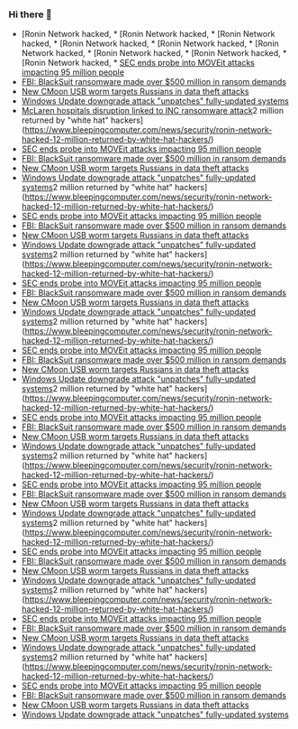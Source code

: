 ### Hi there 👋

<!--START_SECTION:feed-->
* [Ronin Network hacked, * [Ronin Network hacked, * [Ronin Network hacked, * [Ronin Network hacked, * [Ronin Network hacked, * [Ronin Network hacked, * [Ronin Network hacked, * [Ronin Network hacked, * [Ronin Network hacked, * [SEC ends probe into MOVEit attacks impacting 95 million people](https://www.bleepingcomputer.com/news/security/sec-ends-probe-into-moveit-attacks-impacting-95-million-people/)
* [FBI: BlackSuit ransomware made over $500 million in ransom demands](https://www.bleepingcomputer.com/news/security/fbi-blacksuit-ransomware-made-over-500-million-in-ransom-demands/)
* [New CMoon USB worm targets Russians in data theft attacks](https://www.bleepingcomputer.com/news/security/new-cmoon-usb-worm-targets-russians-in-data-theft-attacks/)
* [Windows Update downgrade attack "unpatches" fully-updated systems](https://www.bleepingcomputer.com/news/microsoft/windows-update-downgrade-attack-unpatches-fully-updated-systems/)
* [McLaren hospitals disruption linked to INC ransomware attack](https://www.bleepingcomputer.com/news/security/mclaren-hospitals-disruption-linked-to-inc-ransomware-attack/)2 million returned by "white hat" hackers](https://www.bleepingcomputer.com/news/security/ronin-network-hacked-12-million-returned-by-white-hat-hackers/)
* [SEC ends probe into MOVEit attacks impacting 95 million people](https://www.bleepingcomputer.com/news/security/sec-ends-probe-into-moveit-attacks-impacting-95-million-people/)
* [FBI: BlackSuit ransomware made over $500 million in ransom demands](https://www.bleepingcomputer.com/news/security/fbi-blacksuit-ransomware-made-over-500-million-in-ransom-demands/)
* [New CMoon USB worm targets Russians in data theft attacks](https://www.bleepingcomputer.com/news/security/new-cmoon-usb-worm-targets-russians-in-data-theft-attacks/)
* [Windows Update downgrade attack "unpatches" fully-updated systems](https://www.bleepingcomputer.com/news/microsoft/windows-update-downgrade-attack-unpatches-fully-updated-systems/)2 million returned by "white hat" hackers](https://www.bleepingcomputer.com/news/security/ronin-network-hacked-12-million-returned-by-white-hat-hackers/)
* [SEC ends probe into MOVEit attacks impacting 95 million people](https://www.bleepingcomputer.com/news/security/sec-ends-probe-into-moveit-attacks-impacting-95-million-people/)
* [FBI: BlackSuit ransomware made over $500 million in ransom demands](https://www.bleepingcomputer.com/news/security/fbi-blacksuit-ransomware-made-over-500-million-in-ransom-demands/)
* [New CMoon USB worm targets Russians in data theft attacks](https://www.bleepingcomputer.com/news/security/new-cmoon-usb-worm-targets-russians-in-data-theft-attacks/)
* [Windows Update downgrade attack "unpatches" fully-updated systems](https://www.bleepingcomputer.com/news/microsoft/windows-update-downgrade-attack-unpatches-fully-updated-systems/)2 million returned by "white hat" hackers](https://www.bleepingcomputer.com/news/security/ronin-network-hacked-12-million-returned-by-white-hat-hackers/)
* [SEC ends probe into MOVEit attacks impacting 95 million people](https://www.bleepingcomputer.com/news/security/sec-ends-probe-into-moveit-attacks-impacting-95-million-people/)
* [FBI: BlackSuit ransomware made over $500 million in ransom demands](https://www.bleepingcomputer.com/news/security/fbi-blacksuit-ransomware-made-over-500-million-in-ransom-demands/)
* [New CMoon USB worm targets Russians in data theft attacks](https://www.bleepingcomputer.com/news/security/new-cmoon-usb-worm-targets-russians-in-data-theft-attacks/)
* [Windows Update downgrade attack "unpatches" fully-updated systems](https://www.bleepingcomputer.com/news/microsoft/windows-update-downgrade-attack-unpatches-fully-updated-systems/)2 million returned by "white hat" hackers](https://www.bleepingcomputer.com/news/security/ronin-network-hacked-12-million-returned-by-white-hat-hackers/)
* [SEC ends probe into MOVEit attacks impacting 95 million people](https://www.bleepingcomputer.com/news/security/sec-ends-probe-into-moveit-attacks-impacting-95-million-people/)
* [FBI: BlackSuit ransomware made over $500 million in ransom demands](https://www.bleepingcomputer.com/news/security/fbi-blacksuit-ransomware-made-over-500-million-in-ransom-demands/)
* [New CMoon USB worm targets Russians in data theft attacks](https://www.bleepingcomputer.com/news/security/new-cmoon-usb-worm-targets-russians-in-data-theft-attacks/)
* [Windows Update downgrade attack "unpatches" fully-updated systems](https://www.bleepingcomputer.com/news/microsoft/windows-update-downgrade-attack-unpatches-fully-updated-systems/)2 million returned by "white hat" hackers](https://www.bleepingcomputer.com/news/security/ronin-network-hacked-12-million-returned-by-white-hat-hackers/)
* [SEC ends probe into MOVEit attacks impacting 95 million people](https://www.bleepingcomputer.com/news/security/sec-ends-probe-into-moveit-attacks-impacting-95-million-people/)
* [FBI: BlackSuit ransomware made over $500 million in ransom demands](https://www.bleepingcomputer.com/news/security/fbi-blacksuit-ransomware-made-over-500-million-in-ransom-demands/)
* [New CMoon USB worm targets Russians in data theft attacks](https://www.bleepingcomputer.com/news/security/new-cmoon-usb-worm-targets-russians-in-data-theft-attacks/)
* [Windows Update downgrade attack "unpatches" fully-updated systems](https://www.bleepingcomputer.com/news/microsoft/windows-update-downgrade-attack-unpatches-fully-updated-systems/)2 million returned by "white hat" hackers](https://www.bleepingcomputer.com/news/security/ronin-network-hacked-12-million-returned-by-white-hat-hackers/)
* [SEC ends probe into MOVEit attacks impacting 95 million people](https://www.bleepingcomputer.com/news/security/sec-ends-probe-into-moveit-attacks-impacting-95-million-people/)
* [FBI: BlackSuit ransomware made over $500 million in ransom demands](https://www.bleepingcomputer.com/news/security/fbi-blacksuit-ransomware-made-over-500-million-in-ransom-demands/)
* [New CMoon USB worm targets Russians in data theft attacks](https://www.bleepingcomputer.com/news/security/new-cmoon-usb-worm-targets-russians-in-data-theft-attacks/)
* [Windows Update downgrade attack "unpatches" fully-updated systems](https://www.bleepingcomputer.com/news/microsoft/windows-update-downgrade-attack-unpatches-fully-updated-systems/)2 million returned by "white hat" hackers](https://www.bleepingcomputer.com/news/security/ronin-network-hacked-12-million-returned-by-white-hat-hackers/)
* [SEC ends probe into MOVEit attacks impacting 95 million people](https://www.bleepingcomputer.com/news/security/sec-ends-probe-into-moveit-attacks-impacting-95-million-people/)
* [FBI: BlackSuit ransomware made over $500 million in ransom demands](https://www.bleepingcomputer.com/news/security/fbi-blacksuit-ransomware-made-over-500-million-in-ransom-demands/)
* [New CMoon USB worm targets Russians in data theft attacks](https://www.bleepingcomputer.com/news/security/new-cmoon-usb-worm-targets-russians-in-data-theft-attacks/)
* [Windows Update downgrade attack "unpatches" fully-updated systems](https://www.bleepingcomputer.com/news/microsoft/windows-update-downgrade-attack-unpatches-fully-updated-systems/)2 million returned by "white hat" hackers](https://www.bleepingcomputer.com/news/security/ronin-network-hacked-12-million-returned-by-white-hat-hackers/)
* [SEC ends probe into MOVEit attacks impacting 95 million people](https://www.bleepingcomputer.com/news/security/sec-ends-probe-into-moveit-attacks-impacting-95-million-people/)
* [FBI: BlackSuit ransomware made over $500 million in ransom demands](https://www.bleepingcomputer.com/news/security/fbi-blacksuit-ransomware-made-over-500-million-in-ransom-demands/)
* [New CMoon USB worm targets Russians in data theft attacks](https://www.bleepingcomputer.com/news/security/new-cmoon-usb-worm-targets-russians-in-data-theft-attacks/)
* [Windows Update downgrade attack "unpatches" fully-updated systems](https://www.bleepingcomputer.com/news/microsoft/windows-update-downgrade-attack-unpatches-fully-updated-systems/)2 million returned by "white hat" hackers](https://www.bleepingcomputer.com/news/security/ronin-network-hacked-12-million-returned-by-white-hat-hackers/)
* [SEC ends probe into MOVEit attacks impacting 95 million people](https://www.bleepingcomputer.com/news/security/sec-ends-probe-into-moveit-attacks-impacting-95-million-people/)
* [FBI: BlackSuit ransomware made over $500 million in ransom demands](https://www.bleepingcomputer.com/news/security/fbi-blacksuit-ransomware-made-over-500-million-in-ransom-demands/)
* [New CMoon USB worm targets Russians in data theft attacks](https://www.bleepingcomputer.com/news/security/new-cmoon-usb-worm-targets-russians-in-data-theft-attacks/)
* [Windows Update downgrade attack "unpatches" fully-updated systems](https://www.bleepingcomputer.com/news/microsoft/windows-update-downgrade-attack-unpatches-fully-updated-systems/)
<!--END_SECTION:feed-->

<!--
**frankenk/frankenk** is a ✨ _special_ ✨ repository because its `README.md` (this file) appears on your GitHub profile.

Here are some ideas to get you started:

- 🔭 I’m currently working on ...
- 🌱 I’m currently learning ...
- 👯 I’m looking to collaborate on ...
- 🤔 I’m looking for help with ...
- 💬 Ask me about ...
- 📫 How to reach me: ...
- 😄 Pronouns: ...
- ⚡ Fun fact: ...
-->



